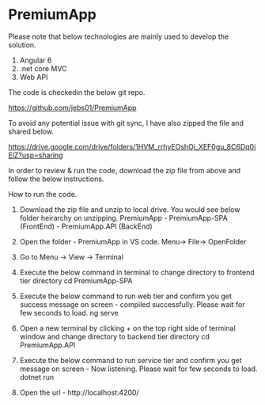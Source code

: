 # PremiumApp

Please note that below technologies are mainly used to develop the solution.
 1. Angular 6
 2. .net core MVC
 3. Web API


The code is checkedin the below git repo.

https://github.com/jebs01/PremiumApp

To avoid any potential issue with git sync, I have also zipped the file
and shared below.

https://drive.google.com/drive/folders/1HVM_rrhyEOshOj_XEF0gu_8C6Dq0iElZ?usp=sharing

In order to review & run the code, download the zip file from above and follow the below instructions.


How to run the code.

1. Download the zip file and unzip to local drive.
   You would see below folder heirarchy on unzipping.
     PremiumApp
       - PremiumApp-SPA (FrontEnd)
       - PremiumApp.API (BackEnd)

2. Open the folder - PremiumApp  in VS code. Menu-> File-> OpenFolder
3. Go to Menu -> View -> Terminal
4. Execute the below command in terminal to change directory to frontend tier directory 
      cd PremiumApp-SPA 
5. Execute the below command to run web tier and confirm you get
   success message on screen - compiled successfully. Please wait for few seconds to load.
        ng serve 

6. Open a new terminal by clicking + on the top right side of terminal window
   and change directory to backend tier directory 
        cd PremiumApp.API       

7. Execute the below command to run service tier and confirm you get
   message on screen - Now listening. Please wait for few seconds to load.
    dotnet run
    

8. Open the url - http://localhost:4200/

